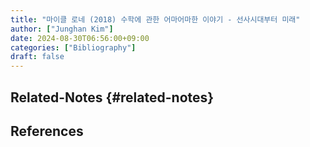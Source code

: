 ```yaml
---
title: "마이클 로네 (2018) 수학에 관한 어마어마한 이야기 - 선사시대부터 미래"
author: ["Junghan Kim"]
date: 2024-08-30T06:56:00+09:00
categories: ["Bibliography"]
draft: false
---
```


## Related-Notes {#related-notes}

## References

<style>.csl-entry{text-indent: -1.5em; margin-left: 1.5em;}</style><div class="csl-bib-body">
</div>
